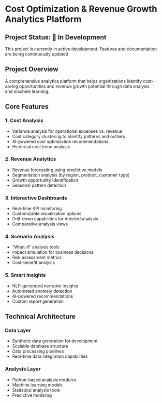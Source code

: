 # Cost Optimization & Revenue Growth Analytics Platform

## Project Status: 🚧 In Development
This project is currently in active development. Features and documentation are being continuously updated.

## Project Overview
A comprehensive analytics platform that helps organizations identify cost-saving opportunities and revenue growth potential through data analysis and machine learning.

## Core Features

### 1. Cost Analysis
- Variance analysis for operational expenses vs. revenue
- Cost category clustering to identify patterns and outliers
- AI-powered cost optimization recommendations
- Historical cost trend analysis

### 2. Revenue Analytics
- Revenue forecasting using predictive models
- Segmentation analysis (by region, product, customer type)
- Growth opportunity identification
- Seasonal pattern detection

### 3. Interactive Dashboards
- Real-time KPI monitoring
- Customizable visualization options
- Drill-down capabilities for detailed analysis
- Comparative analysis views

### 4. Scenario Analysis
- "What-if" analysis tools
- Impact simulation for business decisions
- Risk assessment metrics
- Cost-benefit analysis

### 5. Smart Insights
- NLP-generated narrative insights
- Automated anomaly detection
- AI-powered recommendations
- Custom report generation

## Technical Architecture

### Data Layer
- Synthetic data generation for development
- Scalable database structure
- Data processing pipelines
- Real-time data integration capabilities

### Analysis Layer
- Python-based analysis modules
- Machine learning models
- Statistical analysis tools
- Predictive modeling




